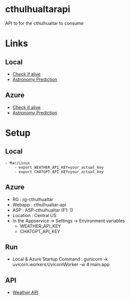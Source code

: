 # cthulhualtarapi
API to for the cthulhualtar to consume

# Links
## Local
- [Check if alive](http://127.0.0.1:8000/api/v1/alive)
- [Astronomy Prediction](http://127.0.0.1:8000/api/v1/astroprediction)
## Azure
- [Check if alive](https://cthulhualtar-api-begvgzh8guerb3ba.centralus-01.azurewebsites.net/api/v1/alive)
- [Astronomy Prediction](https://cthulhualtar-api-begvgzh8guerb3ba.centralus-01.azurewebsites.net/api/v1/astroprediction)

# Setup
## Local
    - Mac/Linux
        - export WEATHER_API_KEY=your_actual_key
        - export CHATGPT_API_KEY=your_actual_key

## Azure
- RG : rg-cthulhualtar
- Webapp : cthulhualtar-api
- ASP : ASP-cthulhualtar (F1: 1)
- Location : Central US 
- In the Appservice -> Settings -> Environment variables
    - WEATHER_API_KEY
    - CHATGPT_API_KEY

## Run
- Local & Azure Startup Command : gunicorn -k uvicorn.workers.UvicornWorker -w 4 main:app

## API
- [Weather API](https://www.weatherapi.com/api-explorer.aspx#astronomy)



